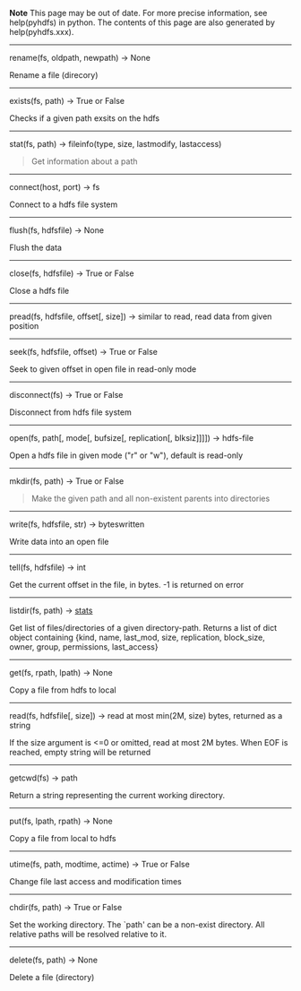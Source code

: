 **Note**
This page may be out of date. For more precise information, see help(pyhdfs) in python.
The contents of this page are also generated by help(pyhdfs.xxx).


---

rename(fs, oldpath, newpath) -> None

Rename a file (direcory)


---


exists(fs, path) -> True or False

Checks if a given path exsits on the hdfs


---


stat(fs, path) -> fileinfo(type, size, lastmodify, lastaccess)

> Get information about a path


---


connect(host, port) -> fs

Connect to a hdfs file system


---


flush(fs, hdfsfile) -> None

Flush the data


---


close(fs, hdfsfile) -> True or False

Close a hdfs file


---


pread(fs, hdfsfile, offset[, size]) -> similar to read, read data from given position


---


seek(fs, hdfsfile, offset) -> True or False

Seek to given offset in open file in read-only mode


---


disconnect(fs) -> True or False

Disconnect from hdfs file system


---


open(fs, path[, mode[, bufsize[, replication[, blksiz]]]]) -> hdfs-file

Open a hdfs file in given mode ("r" or "w"), default is read-only


---


mkdir(fs, path) -> True or False

> Make the given path and all non-existent parents into directories


---


write(fs, hdfsfile, str) -> byteswritten

Write data into an open file


---


tell(fs, hdfsfile) -> int

Get the current offset in the file, in bytes. -1 is returned on error


---


listdir(fs, path) -> [stats](stats.md)

Get list of files/directories of a given directory-path. Returns a list of dict object containing {kind, name, last\_mod, size, replication, block\_size, owner, group, permissions, last\_access}


---


get(fs, rpath, lpath) -> None

Copy a file from hdfs to local


---


read(fs, hdfsfile[, size]) -> read at most min(2M, size) bytes, returned as a string

If the size argument is <=0 or omitted, read at most 2M bytes. When EOF is reached, empty string will be returned


---


getcwd(fs) -> path

Return a string representing the current working directory.


---


put(fs, lpath, rpath) -> None

Copy a file from local to hdfs


---


utime(fs, path, modtime, actime) -> True or False

Change file last access and modification times


---


chdir(fs, path) -> True or False

Set the working directory. The `path' can be a non-exist directory. All relative paths will be resolved relative to it.


---


delete(fs, path) -> None

Delete a file (directory)